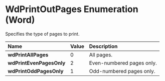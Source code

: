 
# WdPrintOutPages Enumeration (Word)

Specifies the type of pages to print.



|**Name**|**Value**|**Description**|
|:-----|:-----|:-----|
|**wdPrintAllPages**|0|All pages.|
|**wdPrintEvenPagesOnly**|2|Even-numbered pages only.|
|**wdPrintOddPagesOnly**|1|Odd-numbered pages only.|
